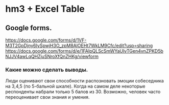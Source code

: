 # hm3 + Excel Table
## Google forms.

https://docs.google.com/forms/d/1VF-M3T2GpDjny6IySpwjH3O_zpM8AlOEHt7WkLM9Cfc/edit?usp=sharing
https://docs.google.com/forms/d/e/1FAIpQLScSmWYaUIvTGen4vnZPKD5bNJJV4awLqQHZjuSNroXfQnZHKg/viewform
### Какие можно сделать выводы.

Люди оценивают свои способности распозновать эмоции собеседника на 3,4,5 (по 5-бальной шкале). Когда на самом деле некоторые респонденты набрали только 5 балов из 30. Возможно, человек часто переоценивает свои знания и умения.
